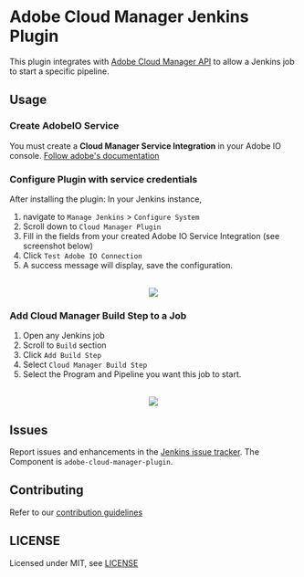 # Adobe Cloud Manager Jenkins Plugin

This plugin integrates with [Adobe Cloud Manager API](https://www.adobe.io/apis/experiencecloud/cloud-manager/docs.html) to allow a Jenkins job to start a specific pipeline.


## Usage

### Create AdobeIO Service
You must create a **Cloud Manager Service Integration** in your Adobe IO console. [Follow adobe's documentation](https://www.adobe.io/apis/experiencecloud/cloud-manager/docs.html#!AdobeDocs/cloudmanager-api-docs/master/create-api-integration.md)

### Configure Plugin with service credentials

After installing the plugin: In your Jenkins instance, 

1. navigate to `Manage Jenkins` > `Configure System` 
2. Scroll down to `Cloud Manager Plugin`
3. Fill in the fields from your created Adobe IO Service Integration (see screenshot below)
4. Click `Test Adobe IO Connection`
5. A success message will display, save the configuration.

<p align="center">
  <br>
  <img src="doc/plugin-global-config.jpg">
  <br>
</p>

### Add Cloud Manager Build Step to a Job

1. Open any Jenkins job
2. Scroll to `Build` section
3. Click `Add Build Step`
4. Select `Cloud Manager Build Step`
5. Select the Program and Pipeline you want this job to start.


<p align="center">
  <br>
  <img src="doc/build-step.gif">
  <br>
</p>

## Issues

Report issues and enhancements in the [Jenkins issue tracker](https://issues.jenkins-ci.org/). The Component is `adobe-cloud-manager-plugin`.

## Contributing

Refer to our [contribution guidelines](https://github.com/jenkinsci/.github/blob/master/CONTRIBUTING.md)

## LICENSE

Licensed under MIT, see [LICENSE](LICENSE.md)

